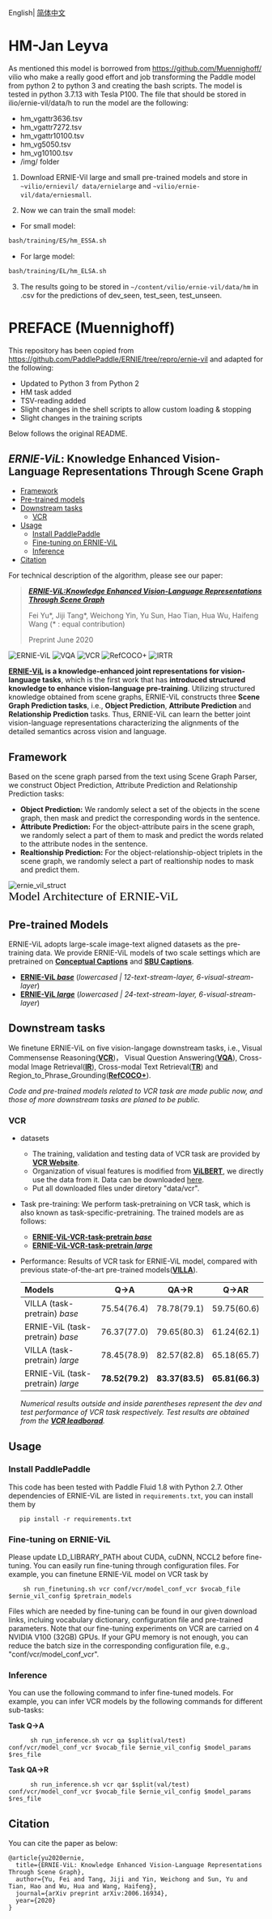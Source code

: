 English| [简体中文](./README_zh.md) 


# HM-Jan Leyva

As mentioned this model is borrowed from https://github.com/Muennighoff/
vilio who make a really good effort and job transforming the Paddle model
from python 2 to python 3 and creating the bash scripts. The model is tested in
python 3.7.13 with Tesla P100. The file that should be stored in ilio/ernie-vil/data/h
to run the model are the following:

- hm_vgattr3636.tsv
- hm_vgattr7272.tsv
- hm_vgattr10100.tsv
- hm_vg5050.tsv
- hm_vg10100.tsv
- /img/ folder


1. Download ERNIE-Vil large and small pre-trained models and store in `~vilio/ernievil/ data/ernielarge` and `~vilio/ernie-vil/data/erniesmall`.

2. Now we can train the small model:
  - For small model:
```bash
bash/training/ES/hm_ESSA.sh
````
  - For large model:
```bash
bash/training/EL/hm_ELSA.sh
```

3. The results going to be stored in `~/content/vilio/ernie-vil/data/hm` in .csv for the predictions of dev_seen, test_seen, test_unseen.



# PREFACE (Muennighoff)
This repository has been copied from https://github.com/PaddlePaddle/ERNIE/tree/repro/ernie-vil and adapted for the following:
- Updated to Python 3 from Python 2
- HM task added
- TSV-reading added
- Slight changes in the shell scripts to allow custom loading & stopping
- Slight changes in the training scripts

Below follows the original README. 


## _ERNIE-ViL_: Knowledge Enhanced Vision-Language Representations Through Scene Graph
- [Framework](#framework)
- [Pre-trained models](#pre-trained-models)
- [Downstream tasks](#downstream-tasks)
  * [VCR](#VCR)
- [Usage](#usage)
  * [Install PaddlePaddle](#install-paddlepaddle)
  * [Fine-tuning on ERNIE-ViL](#fine-tuning-on-ernie-vil)
  * [Inference](#inference)
- [Citation](#citation)

For technical description of the algorithm, please see our paper:

>[_**ERNIE-ViL:Knowledge Enhanced Vision-Language Representations Through Scene Graph**_](https://arxiv.org/abs/2006.16934)
>
>Fei Yu\*, Jiji Tang\*, Weichong Yin, Yu Sun, Hao Tian, Hua Wu, Haifeng Wang (\* : equal contribution)
>
>Preprint June 2020
>

![ERNIE-ViL](https://img.shields.io/badge/Pretraining-vision_and_language_joint_representions-green)
![VQA](https://img.shields.io/badge/VQA-Visual_Question_Answering-yellow) 
![VCR](https://img.shields.io/badge/VCR-Visual_Commensense_Reasoning-blue) ![RefCOCO+](https://img.shields.io/badge/RefCOCO+-Region_to_Phrase_Grounding-green) 
![IRTR](https://img.shields.io/badge/IR_&TR-Image_Retrieval&_Text_Retrieval-yellowgreen) 

**[ERNIE-ViL](https://arxiv.org/abs/2006.16934) is a knowledge-enhanced joint representations for vision-language tasks**, which is the first work that has **introduced structured knowledge to enhance vision-language pre-training**. Utilizing structured knowledge obtained 
from scene graphs, ERNIE-ViL constructs three **Scene Graph Prediction tasks**, i.e., **Object Prediction**, **Attribute Prediction** and **Relationship Prediction** tasks. 
Thus, ERNIE-ViL can learn the better joint vision-language representations characterizing the alignments of the detailed semantics across vision and language.



## Framework

Based on the scene graph parsed from the text using Scene Graph Parser, we construct Object Prediction, Attribute Prediction and Relationship Prediction tasks:
- **Object Prediction:** We randomly select a set of the objects in the scene graph, then mask and predict the corresponding words in the sentence.
- **Attribute Prediction:** For the object-attribute pairs in the scene graph, we randomly select a part of them to mask and predict the words related to the attribute nodes in the sentence.
- **Realtionship Prediction:** For the object-relationship-object triplets in the scene graph, we randomly select a part of realtionship nodes to mask and predict them.

![ernie_vil_struct](.meta/ernie_vil_struct.png)  
<font face="黑体" color=black size=5>Model Architecture of ERNIE-ViL</font>
                                

## Pre-trained Models
ERNIE-ViL adopts large-scale image-text aligned datasets as the pre-training data. We provide ERNIE-ViL models of two scale settings which are pretrained on [**Conceptual Captions**](https://www.aclweb.org/anthology/P18-1238.pdf) and [**SBU Captions**](http://papers.nips.cc/paper/4470-im2text-describing-images-using-1-million-captio).

- [**ERNIE-ViL _base_**](https://ernie-github.cdn.bcebos.com/model-ernie-vil-base-en.1.tar.gz) (_lowercased | 12-text-stream-layer, 6-visual-stream-layer_)
- [**ERNIE-ViL _large_**](https://ernie-github.cdn.bcebos.com/model-ernie-vil-large-en.1.tar.gz) (_lowercased | 24-text-stream-layer, 6-visual-stream-layer_) 

## Downstream tasks
We finetune ERNIE-ViL on five vision-langage downstream tasks, i.e., Visual Commensense Reasoning([**VCR**](https://openaccess.thecvf.com/content_CVPR_2019/papers/Zellers_From_Recognition_to_Cognition_Visual_Commonsense_Reasoning_CVPR_2019_paper.pdf))，
Visual Question Answering([**VQA**](https://openaccess.thecvf.com/content_iccv_2015/papers/Antol_VQA_Visual_Question_ICCV_2015_paper.pdf)),
Cross-modal Image Retrieval([**IR**](https://www.mitpressjournals.org/doi/abs/10.1162/tacl_a_00166)),
Cross-modal Text Retrieval([**TR**](https://www.mitpressjournals.org/doi/abs/10.1162/tacl_a_00166)) and
Region_to_Phrase_Grounding([**RefCOCO+**](https://www.aclweb.org/anthology/D14-1086.pdf)).

_Code and pre-trained models related to VCR task are made public now, and those of more downstream tasks are planed to be public._

### VCR
   * datasets
      * The training, validation and testing data of VCR task are provided by [**VCR Website**](https://visualcommonsense.com/download/).
      * Organization of visual features is modified from [**ViLBERT**](https://github.com/jiasenlu/vilbert_beta), we directly use the data from it. Data can be downloaded [here](https://github.com/jiasenlu/vilbert_beta/tree/master/data).
      * Put all downloaded files under diretory "data/vcr".
      
  
   * Task pre-training: We perform task-pretraining on VCR task, which is also known as task-specific-pretraining. The trained models are as follows: 
      * [**ERNIE-ViL-VCR-task-pretrain _base_**](https://ernie-github.cdn.bcebos.com/model-ernie-vil-base-VCR-task-pre-en.1.tar.gz)
      * [**ERNIE-ViL-VCR-task-pretrain _large_**](https://ernie-github.cdn.bcebos.com/model-ernie-vil-large-VCR-task-pre-en.1.tar.gz) 
   * Performance: Results of VCR task for ERNIE-ViL model, compared with previous state-of-the-art pre-trained models([**VILLA**](https://arxiv.org/pdf/2006.06195.pdf)).

      | Models                                 |      <strong>Q->A</strong>    |    <strong>QA->R</strong>      |     <strong>Q->AR</strong>       |
      | :--------------------------------------| :---------------------------: | :----------------------------: | :-----------------------------:  |
      | VILLA (task-pretrain) _base_           |        75.54(76.4)            |        78.78(79.1)             |         59.75(60.6)              |
      | ERNIE-ViL (task-pretrain) _base_       |        76.37(77.0)            |        79.65(80.3)             |         61.24(62.1)              |
      | VILLA (task-pretrain) _large_          |        78.45(78.9)            |        82.57(82.8)             |          65.18(65.7)             |
      | ERNIE-ViL (task-pretrain) _large_      | <strong>78.52(79.2)</strong>  |  <strong>83.37(83.5)</strong>  |  <strong/>65.81(66.3) </strong>  |

        _Numerical results outside and inside parentheses represent the dev and test performance of VCR task respectively. 
        Test results are obtained from the [**VCR leadborad**](https://visualcommonsense.com/leaderboard/)._



## Usage

### Install PaddlePaddle

This code has been tested with Paddle Fluid 1.8 with Python 2.7. Other dependencies of ERNIE-ViL are listed in `requirements.txt`, you can install them by
   ```script
      pip install -r requirements.txt
   ```

### Fine-tuning on ERNIE-ViL
Please update LD_LIBRARY_PATH about CUDA, cuDNN, NCCL2 before fine-tuning. You can easily run fine-tuning through
configuration files. For example, you can finetune ERNIE-ViL model on VCR task by
```script
    sh run_finetuning.sh vcr conf/vcr/model_conf_vcr $vocab_file $ernie_vil_config $pretrain_models
```
Files which are needed by fine-tuning can be found in our given download links, incluing vocabulary dictionary, configuration
file and pre-trained parameters. Note that our fine-tuning experiments on VCR are carried on 4 NVIDIA V100 (32GB) GPUs.
If your GPU memory is not enough, you can reduce the batch size in the corresponding configuration file, e.g., "conf/vcr/model_conf_vcr". 



### Inference
   
  You can use the following command to infer fine-tuned models. For example, you can infer VCR models by the following commands for different sub-tasks:
    
  **Task Q->A** 

  ```script
        sh run_inference.sh vcr qa $split(val/test) conf/vcr/model_conf_vcr $vocab_file $ernie_vil_config $model_params $res_file
  ``` 
  **Task QA->R** 

  ```script
        sh run_inference.sh vcr qar $split(val/test) conf/vcr/model_conf_vcr $vocab_file $ernie_vil_config $model_params $res_file
  ``` 
  



## Citation

You can cite the paper as below:

```
@article{yu2020ernie,
  title={ERNIE-ViL: Knowledge Enhanced Vision-Language Representations Through Scene Graph},
  author={Yu, Fei and Tang, Jiji and Yin, Weichong and Sun, Yu and Tian, Hao and Wu, Hua and Wang, Haifeng},
  journal={arXiv preprint arXiv:2006.16934},
  year={2020}
}

```

